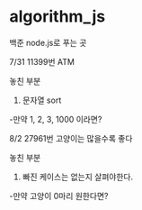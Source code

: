 # algorithm_js
백준 node.js로 푸는 곳

7/31 11399번 ATM

놓친 부분

1. 문자열 sort

-만약 1, 2, 3, 1000 이라면?


8/2 27961번 고양이는 많을수록 좋다

놓친 부분

1. 빠진 케이스는 없는지 살펴야한다.

-만약 고양이 0마리 원한다면?
